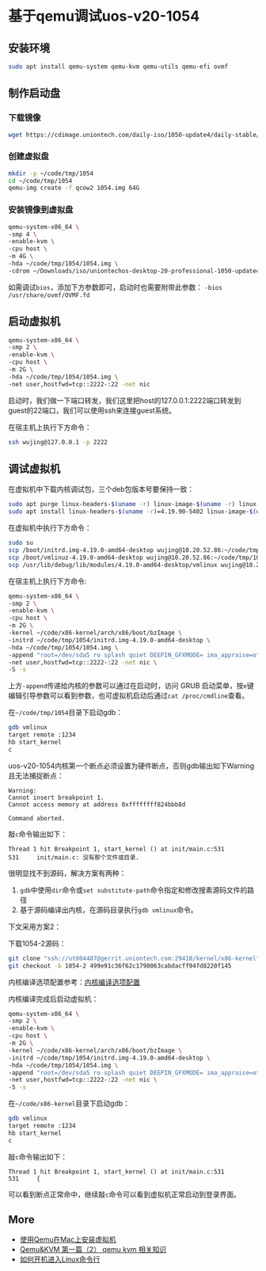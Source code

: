 # 基于qemu调试uos-v20-1054

## 安装环境

```bash
sudo apt install qemu-system qemu-kvm qemu-utils qemu-efi ovmf
```

## 制作启动盘

### 下载镜像

```bash
wget https://cdimage.uniontech.com/daily-iso/1050-update4/daily-stable/20221231/uniontechos-desktop-20-professional-1050-update4-amd64.iso
```

### 创建虚拟盘

```bash
mkdir -p ~/code/tmp/1054
cd ~/code/tmp/1054
qemu-img create -f qcow2 1054.img 64G
```

### 安装镜像到虚拟盘

```bash
qemu-system-x86_64 \
-smp 4 \
-enable-kvm \
-cpu host \
-m 4G \
-hda ~/code/tmp/1054/1054.img \
-cdrom ~/Downloads/iso/uniontechos-desktop-20-professional-1050-update4-amd64.iso
```

如需调试`bios`，添加下方参数即可，启动时也需要附带此参数：
`-bios /usr/share/ovmf/OVMF.fd`

## 启动虚拟机

```bash
qemu-system-x86_64 \
-smp 2 \
-enable-kvm \
-cpu host \
-m 2G \
-hda ~/code/tmp/1054/1054.img \
-net user,hostfwd=tcp::2222-:22 -net nic
```

启动时，我们做一下端口转发，我们这里把host的127.0.0.1:2222端口转发到guest的22端口，我们可以使用ssh来连接guest系统。

在宿主机上执行下方命令：

```bash
ssh wujing@127.0.0.1 -p 2222
```

## 调试虚拟机

在虚拟机中下载内核调试包，三个deb包版本号要保持一致：

```bash
sudo apt purge linux-headers-$(uname -r) linux-image-$(uname -r) linux-image-$(uname -r)-dbg
sudo apt install linux-headers-$(uname -r)=4.19.90-5402 linux-image-$(uname -r)=4.19.90-5402 linux-image-$(uname -r)-dbg=4.19.90-5402
```

在虚拟机中执行下方命令：

```bash
sudo su
scp /boot/initrd.img-4.19.0-amd64-desktop wujing@10.20.52.86:~/code/tmp/1054
scp /boot/vmlinuz-4.19.0-amd64-desktop wujing@10.20.52.86:~/code/tmp/1054
scp /usr/lib/debug/lib/modules/4.19.0-amd64-desktop/vmlinux wujing@10.20.52.86:~/code/tmp/1054
```

在宿主机上执行下方命令:

```bash
qemu-system-x86_64 \
-smp 2 \
-enable-kvm \
-cpu host \
-m 2G \
-kernel ~/code/x86-kernel/arch/x86/boot/bzImage \
-initrd ~/code/tmp/1054/initrd.img-4.19.0-amd64-desktop \
-hda ~/code/tmp/1054/1054.img \
-append "root=/dev/sda5 ro splash quiet DEEPIN_GFXMODE= ima_appraise=off security=selinux checkreqprot=1 libahci.ignore_sss=1 nokaslr" \
-net user,hostfwd=tcp::2222-:22 -net nic \
-S -s
```

上方`-append`传递给内核的参数可以通过在启动时，访问 GRUB 启动菜单，按`e`键编辑引导参数可以看到参数，也可虚拟机启动后通过`cat /proc/cmdline`查看。

在`~/code/tmp/1054`目录下启动gdb：

```bash
gdb vmlinux
target remote :1234
hb start_kernel
c
```

uos-v20-1054内核第一个断点必须设置为硬件断点，否则gdb输出如下Warning且无法捕捉断点：

```text
Warning:
Cannot insert breakpoint 1.
Cannot access memory at address 0xffffffff824bbb8d

Command aborted.
```

敲`c`命令输出如下：

```text
Thread 1 hit Breakpoint 1, start_kernel () at init/main.c:531
531     init/main.c: 没有那个文件或目录. 
```

很明显找不到源码，解决方案有两种：

1. `gdb`中使用`dir`命令或`set substitute-path`命令指定和修改搜素源码文件的路径
2. 基于源码编译出内核，在源码目录执行`gdb vmlinux`命令。

下文采用方案2：

下载1054-2源码：

```bash
git clone "ssh://ut004487@gerrit.uniontech.com:29418/kernel/x86-kernel" && scp -p -P 29418 ut004487@gerrit.uniontech.com:hooks/commit-msg "x86-kernel/.git/hooks/"
git checkout -b 1054-2 499e91c36f62c1790063cabdacff94fd8220f145
```

内核编译选项配置参考：[内核编译选项配置](https://github.com/realwujing/linux-learning/blob/main/debug/kernel/qemu/%E5%9F%BA%E4%BA%8Eqemu%20tap(NAT%E7%BD%91%E7%BB%9C)%E3%80%81debootstrap%20%E8%B0%83%E8%AF%95%E5%86%85%E6%A0%B8%E3%80%81%E6%A0%B9%E6%96%87%E4%BB%B6%E7%B3%BB%E7%BB%9F.md#%E5%86%85%E6%A0%B8%E7%BC%96%E8%AF%91%E9%80%89%E9%A1%B9%E9%85%8D%E7%BD%AE)

内核编译完成后启动虚拟机：

```bash
qemu-system-x86_64 \
-smp 2 \
-enable-kvm \
-cpu host \
-m 2G \
-kernel ~/code/x86-kernel/arch/x86/boot/bzImage \
-initrd ~/code/tmp/1054/initrd.img-4.19.0-amd64-desktop \
-hda ~/code/tmp/1054/1054.img \
-append "root=/dev/sda5 ro splash quiet DEEPIN_GFXMODE= ima_appraise=off security=selinux checkreqprot=1 libahci.ignore_sss=1 nokaslr" \
-net user,hostfwd=tcp::2222-:22 -net nic \
-S -s
```

在`~/code/x86-kernel`目录下启动gdb：

```bash
gdb vmlinux
target remote :1234
hb start_kernel
c
```

敲`c`命令输出如下：

```text
Thread 1 hit Breakpoint 1, start_kernel () at init/main.c:531
531     {  
```

可以看到断点正常命中，继续敲`c`命令可以看到虚拟机正常启动到登录界面。

## More

- [使用Qemu在Mac上安装虚拟机](https://blog.csdn.net/weixin_39759247/article/details/126569448)
- [Qemu&KVM 第一篇（2） qemu kvm 相关知识](https://blog.csdn.net/weixin_34253539/article/details/93084893)
- [如何开机进入Linux命令行](https://www.linuxprobe.com/boot-into-linuxcli.html)
